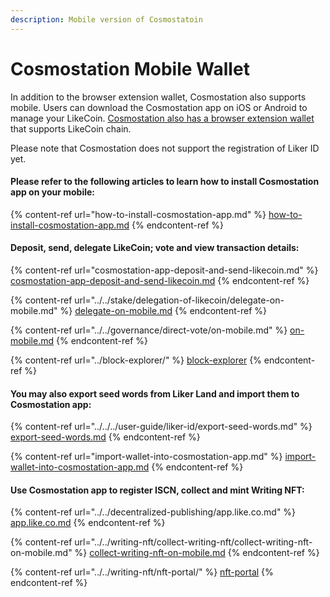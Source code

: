 ```yaml
---
description: Mobile version of Cosmostatoin
---
```


# Cosmostation Mobile Wallet

In addition to the browser extension wallet, Cosmostation also supports mobile. Users can download the Cosmostation app on iOS or Android to manage your LikeCoin. [Cosmostation also has a browser extension wallet](../cosmostation/) that supports LikeCoin chain.

Please note that Cosmostation does not support the registration of Liker ID yet.

#### Please refer to the following articles to learn how to install Cosmostation app on your mobile:

{% content-ref url="how-to-install-cosmostation-app.md" %}
[how-to-install-cosmostation-app.md](how-to-install-cosmostation-app.md)
{% endcontent-ref %}

#### Deposit, send, delegate LikeCoin; vote and view transaction details:

{% content-ref url="cosmostation-app-deposit-and-send-likecoin.md" %}
[cosmostation-app-deposit-and-send-likecoin.md](cosmostation-app-deposit-and-send-likecoin.md)
{% endcontent-ref %}

{% content-ref url="../../stake/delegation-of-likecoin/delegate-on-mobile.md" %}
[delegate-on-mobile.md](../../stake/delegation-of-likecoin/delegate-on-mobile.md)
{% endcontent-ref %}

{% content-ref url="../../governance/direct-vote/on-mobile.md" %}
[on-mobile.md](../../governance/direct-vote/on-mobile.md)
{% endcontent-ref %}

{% content-ref url="../block-explorer/" %}
[block-explorer](../block-explorer/)
{% endcontent-ref %}

#### You may also export seed words from Liker Land and import them to Cosmostation app:

{% content-ref url="../../../user-guide/liker-id/export-seed-words.md" %}
[export-seed-words.md](../../../user-guide/liker-id/export-seed-words.md)
{% endcontent-ref %}

{% content-ref url="import-wallet-into-cosmostation-app.md" %}
[import-wallet-into-cosmostation-app.md](import-wallet-into-cosmostation-app.md)
{% endcontent-ref %}

#### Use Cosmostation app to register ISCN, collect and mint Writing NFT:&#x20;

{% content-ref url="../../decentralized-publishing/app.like.co.md" %}
[app.like.co.md](../../decentralized-publishing/app.like.co.md)
{% endcontent-ref %}

{% content-ref url="../../writing-nft/collect-writing-nft/collect-writing-nft-on-mobile.md" %}
[collect-writing-nft-on-mobile.md](../../writing-nft/collect-writing-nft/collect-writing-nft-on-mobile.md)
{% endcontent-ref %}

{% content-ref url="../../writing-nft/nft-portal/" %}
[nft-portal](../../writing-nft/nft-portal/)
{% endcontent-ref %}
